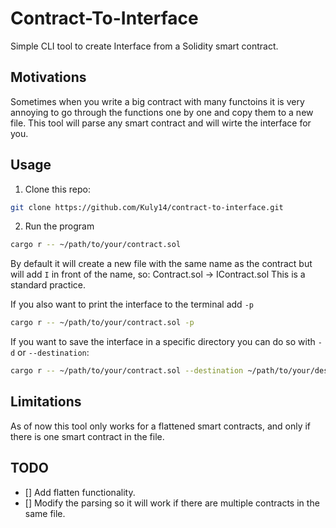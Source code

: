# Contract-To-Interface

Simple CLI tool to create Interface from a Solidity smart contract. 

## Motivations

Sometimes when you write a big contract with many functoins it is very annoying to go through the functions one by one and copy them to a new file. 
This tool will parse any smart contract and will wirte the interface for you.

## Usage
1. Clone this repo:
```bash
git clone https://github.com/Kuly14/contract-to-interface.git
```

2. Run the program
```bash
cargo r -- ~/path/to/your/contract.sol 
```
By default it will create a new file with the same name as the contract but will add `I` in front of the name, so: Contract.sol -> IContract.sol
This is a standard practice.

If you also want to print the interface to the terminal add `-p`
```bash
cargo r -- ~/path/to/your/contract.sol -p
```

If you want to save the interface in a specific directory you can do so with `-d` or `--destination`:
```bash
cargo r -- ~/path/to/your/contract.sol --destination ~/path/to/your/destination
```

## Limitations

As of now this tool only works for a flattened smart contracts, and only if there is one smart contract in the file.

## TODO

- [] Add flatten functionality.
- [] Modify the parsing so it will work if there are multiple contracts in the same file.
